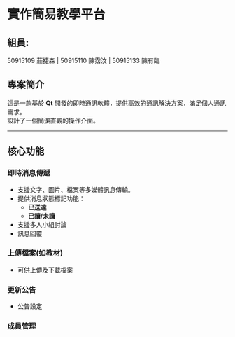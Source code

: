 # 實作簡易教學平台
## 組員:
50915109 莊捷森 |
50915110 陳霑汶 |
50915133 陳有臨

## 專案簡介
這是一款基於 **Qt** 開發的即時通訊軟體，提供高效的通訊解決方案，滿足個人通訊需求。  
設計了一個簡潔直觀的操作介面。  

---

## 核心功能

### 即時消息傳遞
- 支援文字、圖片、檔案等多媒體訊息傳輸。
- 提供消息狀態標記功能：
  - **已送達**
  - **已讀/未讀**
- 支援多人小組討論
- 訊息回覆

### 上傳檔案(如教材)
  - 可供上傳及下載檔案

###  更新公告
  - 公告設定

###  成員管理
